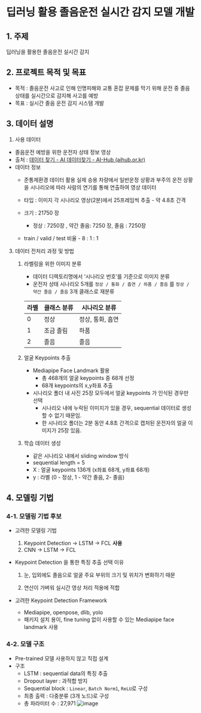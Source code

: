 # 딥러닝 활용 졸음운전 실시간 감지 모델 개발

## 1. 주제

딥러닝을 활용한 졸음운전 실시간 감지 

## 2. 프로젝트 목적 및 목표

- 목적 : 졸음운전 사고로 인해 인명피해와 교통 혼잡 문제를 막기 위해 운전 중 졸음 상태를 실시간으로 감지해 사고를 예방
- 목표 : 실시간 졸음 운전 감지 시스템 개발

## 3. 데이터 설명

1. 사용 데이터 
- 졸음운전 예방을 위한 운전자 상태 정보 영상   
- 출처 : [데이터 찾기 - AI 데이터찾기 - AI-Hub (aihub.or.kr)](https://aihub.or.kr/aihubdata/data/view.do?currMenu=115&topMenu=100&aihubDataSe=data&dataSetSn=173)
- 데이터 정보
    - 준통제환경 데이터 활용
         실제 승용 차량에서 일반운정 상황과 부주의 운전 상황을 시나리오에 따라 사람의 연기를 통해 연출하여 영상 데이터
        
    - 타입 : 이미지
         각 시나리오 영상(2분)에서 25프레임씩 추출 - 약 4.8초 간격
        
    - 크기 : 21750 장
        - 정상 : 7250장 ,  약간 졸음: 7250 장, 졸음 : 7250장
    - train / valid / test 비율  - 8 : 1 : 1
    
3. 데이터 전처리 과정 및 방법
    1. 라벨링을 위한 이미지 분류
        - 데이터 디렉토리명에서 ‘시나리오 번호’를 기준으로 이미지 분류
        - 운전자 상태 시나리오 5개를 `정상 / 통화 / 흡연 / 하품 / 졸음` 를 `정상 / 약간 졸음 / 졸음` 3개 클래스로 재분류
        
        | 라벨  | 클래스 분류 | 시나리오 분류 |
        | --- | --- | --- |
        | 0 | 정상 | 정상, 통화, 흡연 |
        | 1 | 조금 졸림 | 하품 |
        | 2 | 졸음 | 졸음 |

        
    2. 얼굴 Keypoints 추출  
        - Mediapipe Face Landmark 활용
            - 총 468개의 얼굴 keypoints 중 68개 선정
            - 68개 keypoints의 x,y좌표 추출
        - 시나리오 폴더 내 사진 25장 모두에서 얼굴 keypoints 가 인식된 경우만 선택
            - 시나리오 내에 누락된 이미지가 있을 경우, sequential 데이터로 생성할 수 없기 때문임.
            - 한 시나리오 폴더는 2분 동안 4.8초 간격으로 캡처된 운전자의 얼굴 이미지가 25장 있음.
              
    3. 학습 데이터 생성 
        - 같은 시나리오 내에서 sliding window 방식
        - sequential length  = 5
        - X  : 얼굴 keypoints 136개 (x좌표 68개, y좌표 68개)
        - y :  라벨 (0 - 정상, 1 - 약간 졸음,  2- 졸음)

## 4.  모델링 기법
### 4-1. 모델링 기법 후보 
- 고려한 모델링 기법
    1. Keypoint Detection → LSTM → FCL   **사용**
    2. CNN → LSTM → FCL 
    
- Keypoint Detection 을 통한 특징 추출 선택 이유
    
     1. 눈, 입외에도 졸음으로 얼굴 주요 부위의 크기 및 위치가 변화하기 때문
    
     2. 연산이 가벼워 실시간 영상 처리 적용에 적합
    
- 고려한 Keypoint Detection Framework
    - Mediapipe, openpose, dlib, yolo
    - 패키지 설치 용이, fine tuning 없이 사용할 수 있는 Mediapipe face landmark 사용

### 4-2. 모델 구조
- Pre-trained 모델 사용하지 않고 직접 설계
- 구조
    - LSTM : sequential data의 특징 추출
    - Dropout layer :  과적합 방지
    - Sequential block : `Linear`, `Batch Norm1`, `ReLU`로 구성
    - 최종 출력 : 다중분류 (3개 노드)로 구성
    - 총 파라미터 수 : 27,971
  ![image](https://github.com/Playdata-G-DA35/DA35-4th---DriverDrowsinessDetection/assets/156928146/2f8d2707-b62f-4a8c-a31f-89c8912c0760)

